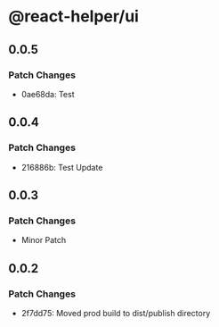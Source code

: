 # @react-helper/ui

## 0.0.5

### Patch Changes

- 0ae68da: Test

## 0.0.4

### Patch Changes

- 216886b: Test Update

## 0.0.3

### Patch Changes

- Minor Patch

## 0.0.2

### Patch Changes

- 2f7dd75: Moved prod build to dist/publish directory
